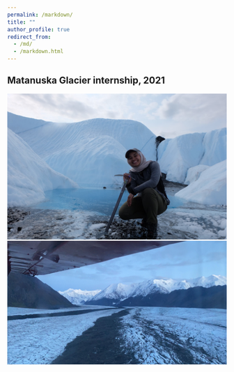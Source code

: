 ```yaml
---
permalink: /markdown/
title: ""
author_profile: true
redirect_from: 
  - /md/
  - /markdown.html
---
```


## Matanuska Glacier internship, 2021

![Matanuska Glacier](images/mat1.JPG) 
![Matanuska Glacier](images/mat2.jpg)
